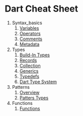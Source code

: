 # Dart Cheat Sheet

1. Syntax_basics
    1. [Variables](https://github.com/claudiocoder/dart_cheat_sheet/blob/develop/src/syntax_basics/variables.dart)
    2. [Operators](https://github.com/claudiocoder/dart_cheat_sheet/blob/develop/src/syntax_basics/operators.dart)
    3. [Comments](https://github.com/claudiocoder/dart_cheat_sheet/blob/develop/src/syntax_basics/comments.dart)
    4. [Metadata](https://github.com/claudiocoder/dart_cheat_sheet/blob/develop/src/syntax_basics/metadata.dart)
2. Types
    1. [Build-In Types](https://github.com/claudiocoder/dart_cheat_sheet/blob/develop/src/types/build-in-types.dart)
    2. [Records](https://github.com/claudiocoder/dart_cheat_sheet/blob/develop/src/types/records.dart)
    3. [Collection](https://github.com/claudiocoder/dart_cheat_sheet/blob/develop/src/types/collections.dart)
    4. [Generics](https://github.com/claudiocoder/dart_cheat_sheet/blob/develop/src/types/generics.dart)
    5. [Typedefs](https://github.com/claudiocoder/dart_cheat_sheet/blob/develop/src/types/typedefs.dart)
    6. [Dart Type System](https://github.com/claudiocoder/dart_cheat_sheet/blob/develop/src/types/build-in-types.dart)
3. Patterns
    1. [Overview](https://github.com/claudiocoder/dart_cheat_sheet/blob/develop/src/patters/overview.dart)
    2. [Patters Types](https://github.com/claudiocoder/dart_cheat_sheet/blob/develop/src/patters/pattersTypes.dart)
4. Functions
    1. [Functions](https://github.com/claudiocoder/dart_cheat_sheet/blob/develop/src/functions/functions.dart)